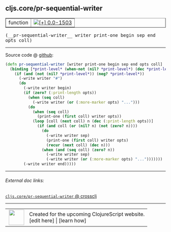 ## cljs.core/pr-sequential-writer



 <table border="1">
<tr>
<td>function</td>
<td><a href="https://github.com/cljsinfo/cljs-api-docs/tree/0.0-1503"><img valign="middle" alt="[+] 0.0-1503" title="Added in 0.0-1503" src="https://img.shields.io/badge/+-0.0--1503-lightgrey.svg"></a> </td>
</tr>
</table>


 <samp>
(__pr-sequential-writer__ writer print-one begin sep end opts coll)<br>
</samp>

---







Source code @ [github](https://github.com/clojure/clojurescript/blob/r3264/src/main/cljs/cljs/core.cljs#L8439-L8460):

```clj
(defn pr-sequential-writer [writer print-one begin sep end opts coll]
  (binding [*print-level* (when-not (nil? *print-level*) (dec *print-level*))]
    (if (and (not (nil? *print-level*)) (neg? *print-level*))
      (-write writer "#")
      (do
        (-write writer begin)
        (if (zero? (:print-length opts))
          (when (seq coll)
            (-write writer (or (:more-marker opts) "...")))
          (do
            (when (seq coll)
              (print-one (first coll) writer opts))
            (loop [coll (next coll) n (dec (:print-length opts))]
              (if (and coll (or (nil? n) (not (zero? n))))
                (do
                  (-write writer sep)
                  (print-one (first coll) writer opts)
                  (recur (next coll) (dec n)))
                (when (and (seq coll) (zero? n))
                  (-write writer sep)
                  (-write writer (or (:more-marker opts) "...")))))))
        (-write writer end)))))
```

<!--
Repo - tag - source tree - lines:

 <pre>
clojurescript @ r3264
└── src
    └── main
        └── cljs
            └── cljs
                └── <ins>[core.cljs:8439-8460](https://github.com/clojure/clojurescript/blob/r3264/src/main/cljs/cljs/core.cljs#L8439-L8460)</ins>
</pre>

-->

---



###### External doc links:

[`cljs.core/pr-sequential-writer` @ crossclj](http://crossclj.info/fun/cljs.core.cljs/pr-sequential-writer.html)<br>

---

 <table>
<tr><td>
<img valign="middle" align="right" width="48px" src="http://i.imgur.com/Hi20huC.png">
</td><td>
Created for the upcoming ClojureScript website.<br>
[edit here] | [learn how]
</td></tr></table>

[edit here]:https://github.com/cljsinfo/cljs-api-docs/blob/master/cljsdoc/cljs.core_pr-sequential-writer.cljsdoc
[learn how]:https://github.com/cljsinfo/cljs-api-docs/wiki/cljsdoc-files

<!--

This information was too distracting to show to readers, but I'll leave it
commented here since it is helpful to:

- pretty-print the data used to generate this document
- and show how to retrieve that data



The API data for this symbol:

```clj
{:ns "cljs.core",
 :name "pr-sequential-writer",
 :type "function",
 :signature ["[writer print-one begin sep end opts coll]"],
 :source {:code "(defn pr-sequential-writer [writer print-one begin sep end opts coll]\n  (binding [*print-level* (when-not (nil? *print-level*) (dec *print-level*))]\n    (if (and (not (nil? *print-level*)) (neg? *print-level*))\n      (-write writer \"#\")\n      (do\n        (-write writer begin)\n        (if (zero? (:print-length opts))\n          (when (seq coll)\n            (-write writer (or (:more-marker opts) \"...\")))\n          (do\n            (when (seq coll)\n              (print-one (first coll) writer opts))\n            (loop [coll (next coll) n (dec (:print-length opts))]\n              (if (and coll (or (nil? n) (not (zero? n))))\n                (do\n                  (-write writer sep)\n                  (print-one (first coll) writer opts)\n                  (recur (next coll) (dec n)))\n                (when (and (seq coll) (zero? n))\n                  (-write writer sep)\n                  (-write writer (or (:more-marker opts) \"...\")))))))\n        (-write writer end)))))",
          :title "Source code",
          :repo "clojurescript",
          :tag "r3264",
          :filename "src/main/cljs/cljs/core.cljs",
          :lines [8439 8460]},
 :full-name "cljs.core/pr-sequential-writer",
 :full-name-encode "cljs.core_pr-sequential-writer",
 :history [["+" "0.0-1503"]]}

```

Retrieve the API data for this symbol:

```clj
;; from Clojure REPL
(require '[clojure.edn :as edn])
(-> (slurp "https://raw.githubusercontent.com/cljsinfo/cljs-api-docs/catalog/cljs-api.edn")
    (edn/read-string)
    (get-in [:symbols "cljs.core/pr-sequential-writer"]))
```

-->
